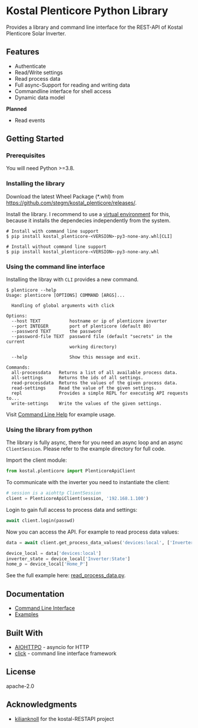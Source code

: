# Kostal Plenticore Python Library

Provides a library and command line interface for the REST-API of Kostal Plenticore Solar Inverter.

## Features

* Authenticate
* Read/Write settings
* Read process data
* Full async-Support for reading and writing data
* Commandline interface for shell access
* Dynamic data model

**Planned**
* Read events


## Getting Started

### Prerequisites

You will need Python >=3.8.

### Installing the library

Download the latest Wheel Package (*.whl) from https://github.com/stegm/kostal_plenticore/releases/.

Install the library. I recommend to use a [virtual environment](https://docs.python.org/3/library/venv.html) for this, 
because it installs the dependecies independently from the system.

```shell
# Install with command line support
$ pip install kostal_plenticore-<VERSION>-py3-none-any.whl[CLI]

# Install without command line support
$ pip install kostal_plenticore-<VERSION>-py3-none-any.whl
```

### Using the command line interface


Installing the libray with `CLI` provides a new command.

```shell
$ plenticore --help
Usage: plenticore [OPTIONS] COMMAND [ARGS]...

  Handling of global arguments with click

Options:
  --host TEXT           hostname or ip of plenticore inverter
  --port INTEGER        port of plenticore (default 80)
  --password TEXT       the password
  --password-file TEXT  password file (default "secrets" in the current
                        working directory)

  --help                Show this message and exit.

Commands:
  all-processdata   Returns a list of all available process data.
  all-settings      Returns the ids of all settings.
  read-processdata  Returns the values of the given process data.
  read-settings     Read the value of the given settings.
  repl              Provides a simple REPL for executing API requests to...
  write-settings    Write the values of the given settings.
```

Visit [Command Line Help](doc/command_line.md) for example usage.
 
### Using the library from python

The library is fully async, there for you need an async loop and an async `ClientSession`. Please refer to the
example directory for full code.

Import the client module:

```python
from kostal.plenticore import PlenticoreApiClient
```

To communicate with the inverter you need to instantiate the client:
 
```python
# session is a aiohttp ClientSession
client = PlenticoreApiClient(session, '192.168.1.100')
```

Login to gain full access to process data and settings:

```python
await client.login(passwd)
```

Now you can access the API. For example to read process data values:

```python
data = await client.get_process_data_values('devices:local', ['Inverter:State', 'Home_P'])

device_local = data['devices:local']
inverter_state = device_local['Inverter:State']
home_p = device_local['Home_P']
```

See the full example here: [read_process_data.py](examples/read_process_data.py).


## Documentation

*  [Command Line Interface](doc/command_line.md)
*  [Examples](examples/)

## Built With

* [AIOHTTPO](https://docs.aiohttp.org/en/stable/) - asyncio for HTTP
* [click](https://click.palletsprojects.com/) - command line interface framework

## License

apache-2.0

## Acknowledgments

* [kilianknoll](https://github.com/kilianknoll) for the kostal-RESTAPI project 
